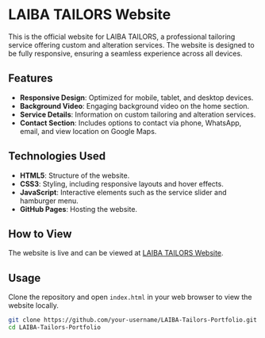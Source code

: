 # LAIBA TAILORS Website

This is the official website for LAIBA TAILORS, a professional tailoring service offering custom and alteration services. The website is designed to be fully responsive, ensuring a seamless experience across all devices.

## Features

- **Responsive Design**: Optimized for mobile, tablet, and desktop devices.
- **Background Video**: Engaging background video on the home section.
- **Service Details**: Information on custom tailoring and alteration services.
- **Contact Section**: Includes options to contact via phone, WhatsApp, email, and view location on Google Maps.

## Technologies Used

- **HTML5**: Structure of the website.
- **CSS3**: Styling, including responsive layouts and hover effects.
- **JavaScript**: Interactive elements such as the service slider and hamburger menu.
- **GitHub Pages**: Hosting the website.

## How to View

The website is live and can be viewed at [LAIBA TAILORS Website](https://main.d1xb70zcl7ut13.amplifyapp.com/).

## Usage

Clone the repository and open `index.html` in your web browser to view the website locally.

```bash
git clone https://github.com/your-username/LAIBA-Tailors-Portfolio.git
cd LAIBA-Tailors-Portfolio

